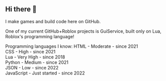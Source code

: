 ## Hi there 👋

I make games and build code here on GitHub.

One of my current GitHub+Roblox projects is GuiService, built only on Lua, Roblox's programming language!

Programming languages I know:
HTML - Moderate - since 2021
<br>
CSS - High - since 2021
<br>
Lua - Very High - since 2018
<br>
Python - Medium - since 2021
<br>
JSON - Low - since 2022
<br>
JavaScript - Just started - since 2022








